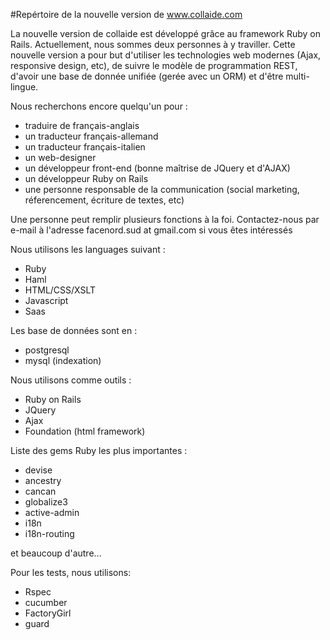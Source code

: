 #Repértoire de la nouvelle version de www.collaide.com

La nouvelle version de collaide est développé grâce au framework Ruby on Rails. Actuellement, nous sommes deux personnes
à y traviller.
Cette nouvelle version a pour but d'utiliser les technologies web modernes (Ajax, responsive design, etc), de suivre
le modèle de programmation REST, d'avoir une base de donnée unifiée (gerée avec un ORM) et d'être
multi-lingue.

Nous recherchons encore quelqu'un pour :
* traduire de français-anglais
* un traducteur français-allemand
* un traducteur français-italien
* un web-designer
* un développeur front-end (bonne maîtrise de JQuery et d'AJAX)
* un développeur Ruby on Rails
* une personne responsable de la communication (social marketing, réferencement, écriture de textes, etc)

Une personne peut remplir plusieurs fonctions à la foi. Contactez-nous par e-mail à l'adresse facenord.sud at gmail.com
si vous êtes intéressés

Nous utilisons les languages suivant :
* Ruby
* Haml
* HTML/CSS/XSLT
* Javascript
* Saas

Les base de données sont en :
* postgresql
* mysql (indexation)


Nous utilisons comme outils :
* Ruby on Rails
* JQuery
* Ajax
* Foundation (html framework)

Liste des gems Ruby les plus importantes :
* devise
* ancestry
* cancan
* globalize3
* active-admin
* i18n
* i18n-routing

et beaucoup d'autre...

Pour les tests, nous utilisons:
* Rspec
* cucumber
* FactoryGirl
* guard
